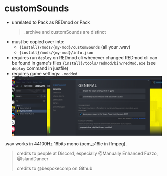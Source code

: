 # customSounds

- unrelated to Pack as REDmod or Pack
  > .archive and customSounds are distinct
- must be copied over into:
  - `{install}/mods/{my-mod}/customSounds` (all your .wav)
  - `{install}/mods/{my-mod}/info.json`
- requires run `deploy` on REDmod cli whenever changed
  REDmod cli can be found in game's files `{install}/tools/redmod/bin/redMod.exe`
  (see `deploy` command in justfile)
- requires game settings: `-modded`
  ![Steam game settings](pictures/steam-settings.png)

.wav works in 44100Hz 16bits mono (pcm_s16le in ffmpeg).

> credits to people at Discord, especially @Manually Enhanced Fuzzo, @IslandDancer
>
> credits to @bespokecomp on Github
